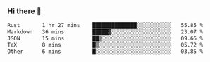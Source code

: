 ### Hi there 👋

<!--
**WShiBin/WShiBin** is a ✨ _special_ ✨ repository because its `README.md` (this file) appears on your GitHub profile.

Here are some ideas to get you started:

- 🔭 I’m currently working on ...
- 🌱 I’m currently learning ...
- 👯 I’m looking to collaborate on ...
- 🤔 I’m looking for help with ...
- 💬 Ask me about ...
- 📫 How to reach me: ...
- 😄 Pronouns: ...
- ⚡ Fun fact: ...
-->

<!--START_SECTION:waka-->

```txt
Rust       1 hr 27 mins    ██████████████░░░░░░░░░░░   55.85 %
Markdown   36 mins         █████▓░░░░░░░░░░░░░░░░░░░   23.07 %
JSON       15 mins         ██▒░░░░░░░░░░░░░░░░░░░░░░   09.66 %
TeX        8 mins          █▒░░░░░░░░░░░░░░░░░░░░░░░   05.72 %
Other      6 mins          █░░░░░░░░░░░░░░░░░░░░░░░░   03.85 %
```

<!--END_SECTION:waka-->
